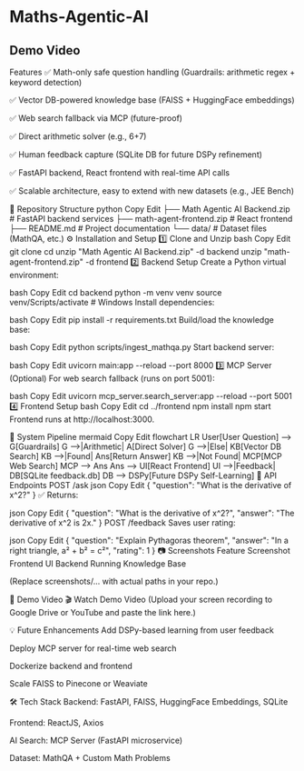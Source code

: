 # Maths-Agentic-AI

Demo Video
---------

Features
✅ Math-only safe question handling (Guardrails: arithmetic regex + keyword detection)

✅ Vector DB-powered knowledge base (FAISS + HuggingFace embeddings)

✅ Web search fallback via MCP (future-proof)

✅ Direct arithmetic solver (e.g., 6+7)

✅ Human feedback capture (SQLite DB for future DSPy refinement)

✅ FastAPI backend, React frontend with real-time API calls

✅ Scalable architecture, easy to extend with new datasets (e.g., JEE Bench)

📂 Repository Structure
python
Copy
Edit
├── Math Agentic AI Backend.zip      # FastAPI backend services
├── math-agent-frontend.zip          # React frontend
├── README.md                        # Project documentation
└── data/                            # Dataset files (MathQA, etc.)
⚙️ Installation and Setup
1️⃣ Clone and Unzip
bash
Copy
Edit
git clone <your-repo-url>
cd <your-repo-name>
unzip "Math Agentic AI Backend.zip" -d backend
unzip "math-agent-frontend.zip" -d frontend
2️⃣ Backend Setup
Create a Python virtual environment:

bash
Copy
Edit
cd backend
python -m venv venv
source venv/Scripts/activate   # Windows
Install dependencies:

bash
Copy
Edit
pip install -r requirements.txt
Build/load the knowledge base:

bash
Copy
Edit
python scripts/ingest_mathqa.py
Start backend server:

bash
Copy
Edit
uvicorn main:app --reload --port 8000
3️⃣ MCP Server (Optional)
For web search fallback (runs on port 5001):

bash
Copy
Edit
uvicorn mcp_server.search_server:app --reload --port 5001
4️⃣ Frontend Setup
bash
Copy
Edit
cd ../frontend
npm install
npm start
Frontend runs at http://localhost:3000.

🧠 System Pipeline
mermaid
Copy
Edit
flowchart LR
User[User Question] --> G[Guardrails]
G -->|Arithmetic| A[Direct Solver]
G -->|Else| KB[Vector DB Search]
KB -->|Found| Ans[Return Answer]
KB -->|Not Found| MCP[MCP Web Search]
MCP --> Ans
Ans --> UI[React Frontend]
UI -->|Feedback| DB[SQLite feedback.db]
DB --> DSPy[Future DSPy Self-Learning]
📜 API Endpoints
POST /ask
json
Copy
Edit
{
  "question": "What is the derivative of x^2?"
}
✅ Returns:

json
Copy
Edit
{
  "question": "What is the derivative of x^2?",
  "answer": "The derivative of x^2 is 2x."
}
POST /feedback
Saves user rating:

json
Copy
Edit
{
  "question": "Explain Pythagoras theorem",
  "answer": "In a right triangle, a² + b² = c²",
  "rating": 1
}
📷 Screenshots
Feature	Screenshot
Frontend UI	
Backend Running	
Knowledge Base	

(Replace screenshots/... with actual paths in your repo.)

🎥 Demo Video
🎬 Watch Demo Video (Upload your screen recording to Google Drive or YouTube and paste the link here.)

💡 Future Enhancements
Add DSPy-based learning from user feedback

Deploy MCP server for real-time web search

Dockerize backend and frontend

Scale FAISS to Pinecone or Weaviate

🛠 Tech Stack
Backend: FastAPI, FAISS, HuggingFace Embeddings, SQLite

Frontend: ReactJS, Axios

AI Search: MCP Server (FastAPI microservice)

Dataset: MathQA + Custom Math Problems
